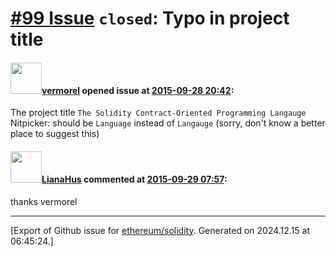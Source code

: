 # [\#99 Issue](https://github.com/ethereum/solidity/issues/99) `closed`: Typo in project title

#### <img src="https://avatars.githubusercontent.com/u/932309?v=4" width="50">[vermorel](https://github.com/vermorel) opened issue at [2015-09-28 20:42](https://github.com/ethereum/solidity/issues/99):

The project title `The Solidity Contract-Oriented Programming Langauge`
Nitpicker: should be `Language` instead of `Langauge` 
(sorry, don't know a better place to suggest this)


#### <img src="https://avatars.githubusercontent.com/u/9685356?u=7b16da115638a6b4dea66b3ea41a69106eaae630&v=4" width="50">[LianaHus](https://github.com/LianaHus) commented at [2015-09-29 07:57](https://github.com/ethereum/solidity/issues/99#issuecomment-143977522):

thanks vermorel


-------------------------------------------------------------------------------



[Export of Github issue for [ethereum/solidity](https://github.com/ethereum/solidity). Generated on 2024.12.15 at 06:45:24.]
